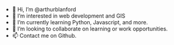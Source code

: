 - 👋 Hi, I’m @arthurblanford
- 👀 I’m interested in web development and GIS
- 🌱 I’m currently learning Python, Javascript, and more.
- 💞️ I’m looking to collaborate on learning or work opportunities.
- 📫 Contact me on Github.

<!---
arthurblanford/arthurblanford is a ✨ special ✨ repository because its `README.md` (this file) appears on your GitHub profile.
You can click the Preview link to take a look at your changes.
--->
